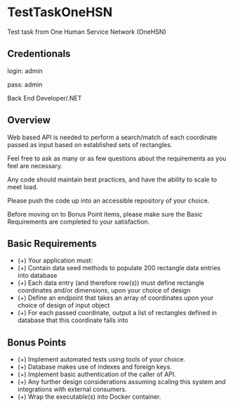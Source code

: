# TestTaskOneHSN
Test task from One Human Service Network (OneHSN)

## Credentionals
login: admin

pass: admin

Back End Developer/.NET
## Overview
Web based API is needed to perform a search/match of each coordinate passed as input based on established sets of rectangles.

Feel free to ask as many or as few questions about the requirements as you feel are necessary.

Any code should maintain best practices, and have the ability to scale to meet load.

Please push the code up into an accessible repository of your choice.

Before moving on to Bonus Point items, please make sure the Basic Requirements are completed to your satisfaction.

## Basic Requirements
- (+) Your application must:
- (+) Contain data seed methods to populate 200 rectangle data entries into database
- (+) Each data entry (and therefore row(s)) must define rectangle coordinates and/or dimensions, upon your choice of design
- (+) Define an endpoint that takes an array of coordinates upon your choice of design of input object
- (+) For each passed coordinate, output a list of rectangles defined in database that this coordinate falls into

## Bonus Points
- (+) Implement automated tests using tools of your choice.
- (+) Database makes use of indexes and foreign keys.
- (+) Implement basic authentication of the caller of API.
- (+) Any further design considerations assuming scaling this system and integrations with external consumers.
- (+) Wrap the executable(s) into Docker container.

